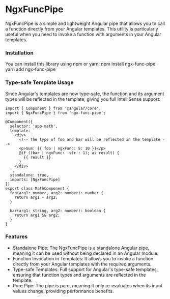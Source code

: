 # NgxFuncPipe

NgxFuncPipe is a simple and lightweight Angular pipe that allows you to call a function directly from your Angular templates. This utility is particularly useful when you need to invoke a function with arguments in your Angular templates.

### Installation
You can install this library using npm or yarn:
npm install ngx-func-pipe
yarn add ngx-func-pipe

### Type-safe Template Usage
Since Angular's templates are now type-safe, the function and its argument types will be reflected in the template, giving you full IntelliSense support:  

```
import { Component } from '@angular/core';
import { NgxFuncPipe } from 'ngx-func-pipe';

@Component({
  selector: 'app-math',
  template: `
    <div>
      <!-- The type of foo and bar will be reflected in the template -->
      <p>Sum: {{ foo | ngxFunc: 5: 10 }}</p>
      @if ((bar | ngxFunc: 'str': 1); as result) {
        {{ result }}
      }
    </div>
  `,
  standalone: true,
  imports: [NgxFuncPipe]
})
export class MathComponent {
  foo(arg1: number, arg2: number): number {
    return arg1 + arg2;
  }

  bar(arg1: string, arg2: number): boolean {
    return arg1 && arg2;
  }
}
```  

### Features
- Standalone Pipe: The NgxFuncPipe is a standalone Angular pipe, meaning it can be used without being declared in an Angular module.
- Function Invocation in Templates: It allows you to invoke a function directly from your Angular templates with the required arguments.
- Type-safe Templates: Full support for Angular's type-safe templates, ensuring that function types and arguments are reflected in the template.
- Pure Pipe: The pipe is pure, meaning it only re-evaluates when its input values change, providing performance benefits.